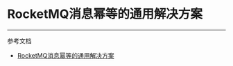 # RocketMQ消息幂等的通用解决方案

---

参考文档
- [RocketMQ消息幂等的通用解决方案](https://mp.weixin.qq.com/s/X25Jw-sz3XItVrXRS6IQdg)